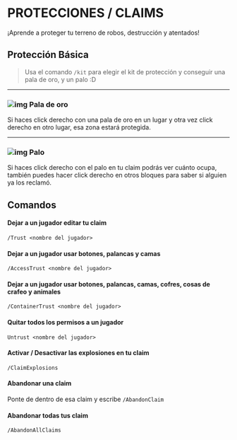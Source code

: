 # PROTECCIONES / CLAIMS 
¡Aprende a proteger tu terreno de robos, destrucción y atentados!

## Protección Básica

>Usa el comando `/kit` para elegir el kit de protección y conseguir una pala de oro, y un palo :D
- - -
### ![img](https://media.discordapp.net/attachments/1004710896037273700/1007773790362669138/IMG_20220812_233143_4_16x16.png) Pala de oro

Si haces click derecho con una pala de oro en un lugar y otra vez click derecho en otro lugar, esa zona estará protegida.
- - - 
### ![img](https://media.discordapp.net/attachments/1004710896037273700/1007779815430041630/Stick_inventory_16x16.png) Palo

Si haces click derecho con el palo en tu claim podrás ver cuánto ocupa, también puedes hacer click derecho en otros bloques para saber si alguien ya los reclamó.

## Comandos

#### Dejar a un jugador editar tu claim
`/Trust <nombre del jugador>`

#### Dejar a un jugador usar botones, palancas y camas
`/AccessTrust <nombre del jugador>`

#### Dejar a un jugador usar botones, palancas, camas, cofres, cosas de crafeo y animales
`/ContainerTrust <nombre del jugador>`

#### Quitar todos los permisos a un jugador
`Untrust <nombre del jugador>`

#### Activar / Desactivar las explosiones en tu claim
`/ClaimExplosions`

#### Abandonar una claim
Ponte de dentro de esa claim y escribe `/AbandonClaim`

#### Abandonar todas tus claim
`/AbandonAllClaims`
